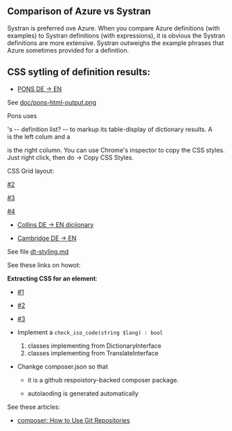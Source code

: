 ## Comparison of Azure vs Systran

Systran is preferred ove Azure. When you compare Azure definitions (with examples) to Systran definitions (with expressions), it is obvious the Systran definitions are more extensive. Systran outweighs the example phrases that Azure sometimes
provided for a definition. 

## CSS sytling of definition results: 

- [PONS DE -> EN](https://en.pons.com)

See [doc/pons-html-output.png](doc/pons-html-output.png)

Pons uses <dl>'s -- definition list? -- to markup its table-display of dictionary results. A <dt> is the left colum and a <dl> is the right column.
You can use Chrome's inspector to copy the CSS styles. Just right click, then do  -> Copy CSS Styles.

CSS Grid layout:

[#2](https://developer.mozilla.org/en-US/docs/Web/CSS/CSS_Grid_Layout/Basic_Concepts_of_Grid_Layout)

[#3](https://developer.mozilla.org/en-US/docs/Web/CSS/CSS_Grid_Layout)

[#4](https://css-tricks.com/snippets/css/complete-guide-grid/)
	

  - [Collins DE -> EN diciionary](https://www.collinsdictionary.com/dictionary/german-english/handeln)

  - [Cambridge DE -> EN](https://dictionary.cambridge.org/dictionary/german-english/handeln?q=Handeln)

See file [dt-styling.md](./dt-styling.md)

See these links on howot:

**Extracting CSS for an element**:

- [#1](https://stackoverflow.com/questions/5296622/how-can-i-grab-all-css-styles-of-an-element)

- [#2](https://getcssscan.com/blog/how-to-inspect-copy-element-css#:~:text=First%2C%20hover%20over%20the%20element,choose%20the%20option%20%E2%80%9CInspect%E2%80%9D.&text=On%20the%20left%20side%20is,%E2%80%9D%20%3E%20%E2%80%9CCopy%20styles%E2%80%9D)

- [#3](https://daily-dev-tips.com/posts/chrome-copy-all-css-for-an-element/)


- Implement a `check_iso_code(string $lang) : bool`

  1. classes implementing from DictionaryInterface
  2. classes implementing from TranslateInterface

- Chankge composer.json so that

  - it is a github respoistory-backed composer package.

  - autolaoding is generated automatically

See these articles:

- [composer: How to Use Git Repositories](https://www.daggerhartlab.com/composer-how-to-use-git-repositories/)
